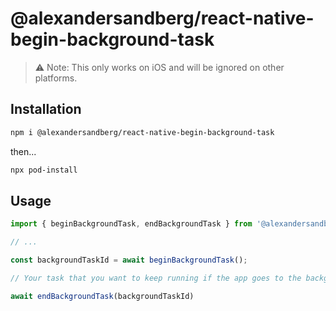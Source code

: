 # @alexandersandberg/react-native-begin-background-task

>⚠️ Note: This only works on iOS and will be ignored on other platforms.

## Installation

```zsh
npm i @alexandersandberg/react-native-begin-background-task
```
then...

```zsh
npx pod-install
```


## Usage
```javascript
import { beginBackgroundTask, endBackgroundTask } from '@alexandersandberg/react-native-begin-background-task';

// ...

const backgroundTaskId = await beginBackgroundTask();

// Your task that you want to keep running if the app goes to the background...

await endBackgroundTask(backgroundTaskId)
```
